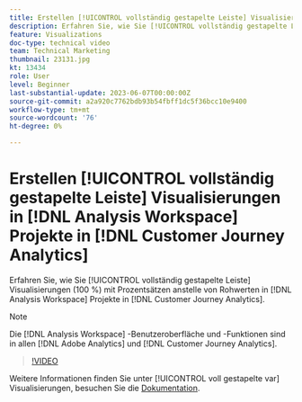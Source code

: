 ```yaml
---
title: Erstellen [!UICONTROL vollständig gestapelte Leiste] Visualisierungen in [!DNL Analysis Workspace] Projekte
description: Erfahren Sie, wie Sie [!UICONTROL vollständig gestapelte Leiste] Visualisierungen mit Prozentsätzen anstelle von Rohwerten in [!DNL Analysis Workspace] Projekte in [!DNL Customer Journey Analytics].
feature: Visualizations
doc-type: technical video
team: Technical Marketing
thumbnail: 23131.jpg
kt: 13434
role: User
level: Beginner
last-substantial-update: 2023-06-07T00:00:00Z
source-git-commit: a2a920c7762bdb93b54fbff1dc5f36bcc10e9400
workflow-type: tm+mt
source-wordcount: '76'
ht-degree: 0%

---
```


# Erstellen [!UICONTROL vollständig gestapelte Leiste] Visualisierungen in [!DNL Analysis Workspace] Projekte in [!DNL Customer Journey Analytics]

Erfahren Sie, wie Sie [!UICONTROL vollständig gestapelte Leiste] Visualisierungen (100 %) mit Prozentsätzen anstelle von Rohwerten in [!DNL Analysis Workspace] Projekte in [!DNL Customer Journey Analytics].

>[!NOTE]
>
>Die [!DNL Analysis Workspace] -Benutzeroberfläche und -Funktionen sind in allen [!DNL Adobe Analytics] und [!DNL Customer Journey Analytics].

>[!VIDEO](https://video.tv.adobe.com/v/23131/?quality=12&learn=on)

Weitere Informationen finden Sie unter [!UICONTROL voll gestapelte var] Visualisierungen, besuchen Sie die [Dokumentation](https://experienceleague.adobe.com/docs/analytics-platform/using/cja-workspace/visualizations/bar.html).
